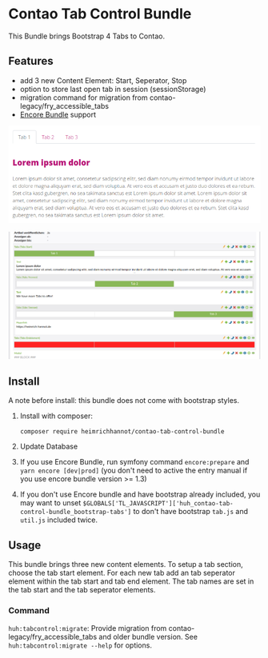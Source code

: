 # Contao Tab Control Bundle

This Bundle brings Bootstrap 4 Tabs to Contao. 

## Features

* add 3 new Content Element: Start, Seperator, Stop
* option to store last open tab in session (sessionStorage)
* migration command for migration from contao-legacy/fry_accessible_tabs
* [Encore Bundle](https://github.com/heimrichhannot/contao-encore-bundle) support


<p align="center">
    <img src="docs/img/frontend.png" width="800">
</p>
<p align="center">
    <img src="docs/img/backend.png" width="800">
</p>


## Install

A note before install: this bundle does not come with bootstrap styles.

1. Install with composer:

    ```
    composer require heimrichhannot/contao-tab-control-bundle
    ```

1. Update Database

1. If you use Encore Bundle, run symfony command `encore:prepare` and `yarn encore [dev|prod]` (you don't need to active the entry manual if you use encore bundle version >= 1.3)

1. If you don't use Encore bundle and have bootstrap already included, you may want to unset `$GLOBALS['TL_JAVASCRIPT']['huh_contao-tab-control-bundle_bootstrap-tabs']` to don't have bootstrap `tab.js` and `util.js` included twice.

## Usage

This bundle brings three new content elements. To setup a tab section, choose the tab start element. For each new tab add an tab seperator element within the tab start and tab end element. The tab names are set in the tab start and the tab seperator elements.


### Command

`huh:tabcontrol:migrate`: Provide migration from contao-legacy/fry_accessible_tabs and older bundle version. See `huh:tabcontrol:migrate --help` for options.